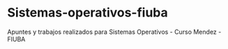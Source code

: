# Sistemas-operativos-fiuba
Apuntes y trabajos realizados para Sistemas Operativos - Curso Mendez -FIUBA
